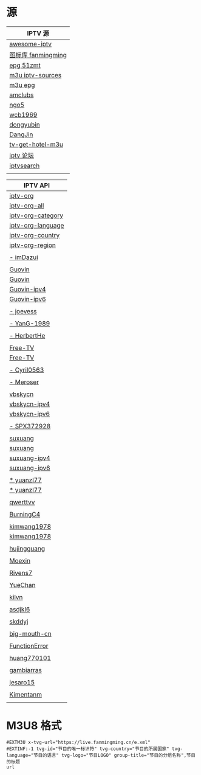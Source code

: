 # 源
| IPTV 源                                                            |
|-------------------------------------------------------------------|
| [awesome-iptv](https://github.com/iptv-org/awesome-iptv)          |
| [图标库 fanmingming](https://github.com/fanmingming/live)            |
| [epg 51zmt](http://epg.51zmt.top:8000/)                           |
| [m3u iptv-sources](https://m3u.ibert.me/)                         |
| [m3u epg](https://epg.pw/test_channel_page.html)                  |
| [amclubs](https://github.com/amclubs/iptv-tvbox)                  |
| [ngo5](https://github.com/ngo5/IPTV)                              |
| [wcb1969](https://github.com/wcb1969/iptv)                        |
| [dongyubin](https://github.com/dongyubin/IPTV)                    |
| [DangJin](https://github.com/DangJin/awesome-iptv)                |
| [tv-get-hotel-m3u](https://github.com/tongxunlu/tv-get-hotel-m3u) |
| [iptv 论坛](https://iptv.cc/)                                       |
| [iptvsearch](https://www.foodieguide.com/iptvsearch/)             |
|                                                                   |

| IPTV API                                                                                   |
|--------------------------------------------------------------------------------------------|
| [iptv-org](https://github.com/iptv-org/iptv)                                               |
| [iptv-org-all](https://iptv-org.github.io/iptv/index.m3u)                                  |
| [iptv-org-category](https://iptv-org.github.io/iptv/index.category.m3u)                    |
| [iptv-org-language](https://iptv-org.github.io/iptv/index.language.m3u)                    |
| [iptv-org-country](https://iptv-org.github.io/iptv/index.country.m3u)                      |
| [iptv-org-region](https://iptv-org.github.io/iptv/index.region.m3u)                        |
|                                                                                            |
| [- imDazui](https://github.com/imDazui/Tvlist-awesome-m3u-m3u8)                            |
|                                                                                            |
| [Guovin](https://github.com/Guovin/iptv-api)                                               |
| [Guovin](https://raw.githubusercontent.com/Guovin/iptv-api/gd/output/result.m3u)           |
| [Guovin-ipv4](https://raw.githubusercontent.com/Guovin/iptv-api/gd/output/ipv4/result.m3u) |
| [Guovin-ipv6](https://raw.githubusercontent.com/Guovin/iptv-api/gd/output/ipv6/result.m3u) |
|                                                                                            |
| [- joevess](https://github.com/joevess/IPTV)                                               |
|                                                                                            |
| [- YanG-1989](https://github.com/YanG-1989/m3u)                                            |
|                                                                                            |
| [- HerbertHe](https://github.com/HerbertHe/iptv-sources)                                   |
|                                                                                            |
| [Free-TV](https://github.com/Free-TV/IPTV)                                                 |
| [Free-TV](https://raw.githubusercontent.com/Free-TV/IPTV/refs/heads/master/playlist.m3u8)  |
|                                                                                            |
| [- Cyril0563](https://github.com/Cyril0563/lanjing_live)                                   |
|                                                                                            |
| [- Meroser](https://github.com/Meroser/IPTV)                                               |
|                                                                                            |
| [vbskycn](https://github.com/vbskycn/iptv)                                                 |
| [vbskycn-ipv4](https://live.izbds.com/tv/iptv4.m3u)                                        |
| [vbskycn-ipv6](https://live.izbds.com/tv/iptv6.m3u)                                        |
|                                                                                            |
| [- SPX372928](https://github.com/SPX372928/MyIPTV)                                         |
|                                                                                            |
| [suxuang](https://github.com/suxuang/myIPTV)                                               |
| [suxuang](https://raw.githubusercontent.com/suxuang/myIPTV/refs/heads/main/itv.m3u)        |
| [suxuang-ipv4](https://raw.githubusercontent.com/suxuang/myIPTV/refs/heads/main/ipv4.m3u)  |
| [suxuang-ipv6](https://raw.githubusercontent.com/suxuang/myIPTV/refs/heads/main/ipv6.m3u)  |
|                                                                                            |
| [* yuanzl77](https://github.com/yuanzl77/IPTV)                                             |
| [* yuanzl77](http://175.178.251.183:6689/live.m3u)                                         |
|                                                                                            |
| [qwerttvv](https://github.com/qwerttvv/Beijing-IPTV)                                       |
|                                                                                            |
| [BurningC4](https://github.com/BurningC4/Chinese-IPTV)                                     |
|                                                                                            |
| [kimwang1978](https://github.com/kimwang1978/collect-tv-txt)                               |
| [kimwang1978](https://live.iptv365.org/live.m3u)                                           |
|                                                                                            |
| [hujingguang](https://github.com/hujingguang/ChinaIPTV)                                    |
|                                                                                            |
| [Moexin](https://github.com/Moexin/IPTV)                                                   |
|                                                                                            |
| [Rivens7](https://github.com/Rivens7/Livelist)                                             |
|                                                                                            |
| [YueChan](https://github.com/YueChan/Live)                                                 |
|                                                                                            |
| [kilvn](https://github.com/kilvn/iptv)                                                     |
|                                                                                            |
| [asdjkl6](https://github.com/asdjkl6/tv)                                                   |
|                                                                                            |
| [skddyj](https://github.com/skddyj/iptv)                                                   |
|                                                                                            |
| [big-mouth-cn](https://github.com/big-mouth-cn/tv)                                         |
|                                                                                            |
| [FunctionError](https://github.com/FunctionError/PiratesTv)                                |
|                                                                                            |
| [huang770101](https://github.com/huang770101/my-iptv)                                      |
|                                                                                            |
| [gambiarras](https://github.com/gambiarras/legal-iptv)                                     |
|                                                                                            |
| [jesaro15](https://github.com/jesaro15/iptv)                                               |
|                                                                                            |
| [Kimentanm](https://github.com/Kimentanm/aptv)                                             |
|                                                                                            |

# M3U8 格式
```text
#EXTM3U x-tvg-url="https://live.fanmingming.cn/e.xml"
#EXTINF:-1 tvg-id="节目的唯一标识符" tvg-country="节目的所属国家" tvg-language="节目的语言" tvg-logo="节目LOGO" group-title="节目的分组名称",节目的标题
url
```
